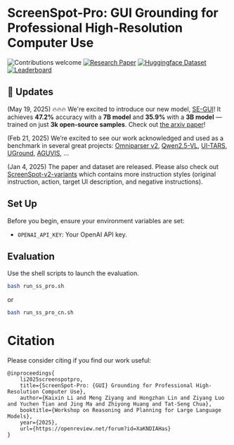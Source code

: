 # ScreenSpot-Pro: GUI Grounding for Professional High-Resolution Computer Use
![Contributions welcome](https://img.shields.io/badge/contributions-welcome-orange.svg?style=for-the-badge)
[![Research Paper](https://img.shields.io/badge/Paper-brightgreen.svg?style=for-the-badge)](https://likaixin2000.github.io/papers/ScreenSpot_Pro.pdf)
[![Huggingface Dataset](https://img.shields.io/badge/Dataset-blue.svg?style=for-the-badge)](https://huggingface.co/datasets/likaixin/ScreenSpot-Pro)
[![Leaderboard](https://img.shields.io/badge/Leaderboard-8A2BE2?style=for-the-badge)](https://gui-agent.github.io/grounding-leaderboard)

## 📢 Updates
(May 19, 2025) 🔥🔥🔥 We're excited to introduce our new model, [SE-GUI](https://github.com/YXB-NKU/SE-GUI)!  It achieves **47.2%** accuracy with a **7B model** and **35.9%** with a **3B model** — trained on just **3k open-source samples**. Check out [the arxiv paper](https://arxiv.org/pdf/2505.12370)!

(Feb 21, 2025) We’re excited to see our work acknowledged and used as a benchmark in several great projects: [Omniparser v2](https://www.microsoft.com/en-us/research/articles/omniparser-v2-turning-any-llm-into-a-computer-use-agent/), [Qwen2.5-VL](https://arxiv.org/pdf/2502.13923), [UI-TARS](https://arxiv.org/pdf/2501.12326), [UGround](https://x.com/ysu_nlp/status/1882618596863717879), [AGUVIS](https://github.com/likaixin2000/ScreenSpot-Pro-GUI-Grounding/issues/2), ...

(Jan 4, 2025) The paper and dataset are released. Please also check out [ScreenSpot-v2-variants](https://huggingface.co/datasets/likaixin/ScreenSpot-v2-variants) which contains more instruction styles (original instruction, action, target UI description, and negative instructions).

## Set Up

Before you begin, ensure your environment variables are set:

- `OPENAI_API_KEY`: Your OpenAI API key.

## Evaluation
Use the shell scripts to launch the evaluation. 
```bash 
bash run_ss_pro.sh
```
or
```bash 
bash run_ss_pro_cn.sh
```

# Citation
Please consider citing if you find our work useful:
```plain
@inproceedings{
    li2025screenspotpro,
    title={ScreenSpot-Pro: {GUI} Grounding for Professional High-Resolution Computer Use},
    author={Kaixin Li and Meng Ziyang and Hongzhan Lin and Ziyang Luo and Yuchen Tian and Jing Ma and Zhiyong Huang and Tat-Seng Chua},
    booktitle={Workshop on Reasoning and Planning for Large Language Models},
    year={2025},
    url={https://openreview.net/forum?id=XaKNDIAHas}
}
```
